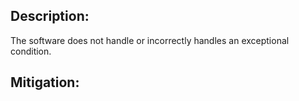 ## Description:

The software does not handle or incorrectly handles an exceptional condition.



## Mitigation:
